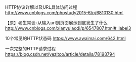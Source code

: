 HTTP协议详解以及URL具体访问过程   http://www.cnblogs.com/phpstudy2015-6/p/6810130.html


【原】老生常谈-从输入url到页面展示到底发生了什么   http://www.cnblogs.com/xianyulaodi/p/6547807.html#_label3


10个常见的HTTP状态码    https://www.awaimai.com/642.html


一次完整的HTTP请求过程   https://blog.csdn.net/yezitoo/article/details/78193794